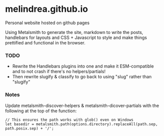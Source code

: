 # melindrea.github.io
Personal website hosted on github pages

Using Metalsmith to generate the site, markdown to write the posts, handlebars for layouts and CSS + Javascript to style and make things prettified and functional in the browser.

### TODO
- Rewrite the Handlebars plugins into one and make it ESM-compatible and to not crash if there's no helpers/partials!
- Then rewrite slugify & classify to go back to using "slug" rather than "slugify"

### Notes
Update metalsmith-discover-helpers & metalsmith-dicover-partials with the following at the top of the function:
```
// This ensures the path works with glob() even on Windows
let basedir = metalsmith.path(options.directory).replaceAll(path.sep, path.posix.sep) + '/';
```